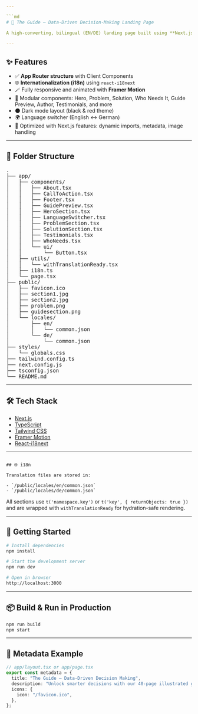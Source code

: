 ```yaml
---

```md
# 📘 The Guide — Data-Driven Decision-Making Landing Page

A high-converting, bilingual (EN/DE) landing page built using **Next.js (App Router)**, **Tailwind CSS**, **Framer Motion**, and **react-i18next** to promote a 40-page decision-making guide.

---
```


## ✨ Features

- ✅ **App Router structure** with Client Components
- 🌐 **Internationalization (i18n)** using `react-i18next`
- 🪄 Fully responsive and animated with **Framer Motion**
- 🧩 Modular components: Hero, Problem, Solution, Who Needs It, Guide Preview, Author, Testimonials, and more
- 🌑 Dark mode layout (black & red theme)
- 🌍 Language switcher (English ↔ German)
- 🚀 Optimized with Next.js features: dynamic imports, metadata, image handling

---

## 📁 Folder Structure

<pre>
.
├── app/
│   ├── components/
│   │   ├── About.tsx
│   │   ├── CallToAction.tsx
│   │   ├── Footer.tsx
│   │   ├── GuidePreview.tsx
│   │   ├── HeroSection.tsx
│   │   ├── LanguageSwitcher.tsx
│   │   ├── ProblemSection.tsx
│   │   ├── SolutionSection.tsx
│   │   ├── Testimonials.tsx
│   │   ├── WhoNeeds.tsx
│   │   └── ui/
│   │       └── Button.tsx
│   ├── utils/
│   │   └── withTranslationReady.tsx
│   ├── i18n.ts
│   └── page.tsx
├── public/
│   ├── favicon.ico
│   ├── section1.jpg
│   ├── section2.jpg
│   ├── problem.png
│   ├── guidesection.png
│   └── locales/
│       ├── en/
│       │   └── common.json
│       └── de/
│           └── common.json
├── styles/
│   └── globals.css
├── tailwind.config.ts
├── next.config.js
├── tsconfig.json
└── README.md
</pre>

---

## 🛠 Tech Stack

- [Next.js](https://nextjs.org/)
- [TypeScript](https://www.typescriptlang.org/)
- [Tailwind CSS](https://tailwindcss.com/)
- [Framer Motion](https://www.framer.com/motion/)
- [React-i18next](https://react.i18next.com/)

---

```

## 🌐 i18n

Translation files are stored in:

- `/public/locales/en/common.json`
- `/public/locales/de/common.json`

````

All sections use `t('namespace.key')` or `t('key', { returnObjects: true })` and are wrapped with `withTranslationReady` for hydration-safe rendering.

---

## 🚀 Getting Started

```bash
# Install dependencies
npm install

# Start the development server
npm run dev

# Open in browser
http://localhost:3000
````

---

## 📦 Build & Run in Production

```bash
npm run build
npm start
```

---

## 🧩 Metadata Example

```ts
// app/layout.tsx or app/page.tsx
export const metadata = {
  title: "The Guide — Data-Driven Decision Making",
  description: "Unlock smarter decisions with our 40-page illustrated guide for modern professionals.",
  icons: {
    icon: "/favicon.ico",
  },
};
```
